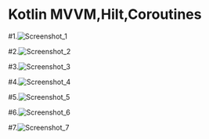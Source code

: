 # Kotlin MVVM,Hilt,Coroutines

#1.![Screenshot_1](https://github.com/user-attachments/assets/0ed37be4-d14a-4b7e-a01a-528b21d63dc2)

#2.![Screenshot_2](https://github.com/user-attachments/assets/2b04295a-4dc0-4dc9-98e4-76e442bd36c0)

#3.![Screenshot_3](https://github.com/user-attachments/assets/54a71725-22e9-47f6-b6d8-03e4e45ba4b2)

#4.![Screenshot_4](https://github.com/user-attachments/assets/8bb6d77a-cb8e-4748-a4b6-d5621458da75)

#5.![Screenshot_5](https://github.com/user-attachments/assets/32f0bfea-cddb-4085-824c-38fbb66d6bf9)

#6.![Screenshot_6](https://github.com/user-attachments/assets/b0254b1d-ddc5-4e49-b81b-fe86b71371eb)

#7.![Screenshot_7](https://github.com/user-attachments/assets/b1573f47-6266-4293-b5e0-cf452580ff57)
